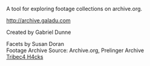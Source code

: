 A tool for exploring footage collections on archive.org.

http://archive.galadu.com

Created by Gabriel Dunne  

Facets by Susan Doran  
Footage Archive Source: Archive.org, Prelinger Archive  
[Tribec4 H4cks](http://www.gaffta.org/2013/02/24/tribeca-hacks-archives/) 
